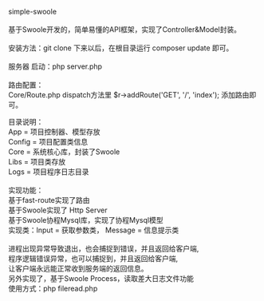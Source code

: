 simple-swoole<br>
<br>
基于Swoole开发的，简单易懂的API框架，实现了Controller&Model封装。<br>
<br>
安装方法：git clone 下来以后，在根目录运行 composer update 即可。<br>
<br>
服务器 启动：php server.php<br>
<br>
路由配置：<br>
Core/Route.php dispatch方法里 $r->addRoute('GET', '/', 'index'); 添加路由即可。<br>

目录说明：<br>
App             = 项目控制器、模型存放<br>
Config          = 项目配置类信息<br>
Core            = 系统核心库，封装了Swoole<br>
Libs            = 项目类存放<br>
Logs            = 项目程序日志目录<br>
<br>
实现功能：<br>
基于fast-route实现了路由<br>
基于Swoole实现了 Http Server<br>
基于Swoole协程Mysql库，实现了协程Mysql模型<br>
实现类：Input = 获取参数类， Message = 信息提示类<br>
<br>
进程出现异常导致退出，也会捕捉到错误，并且返回给客户端,<br>
程序逻辑错误异常，也可以捕捉到，并且返回给客户端,<br>
让客户端永远能正常收到服务端的返回信息。
<br>
另外实现了，基于Swoole Process，读取差大日志文件功能<br>
使用方式：php fileread.php
